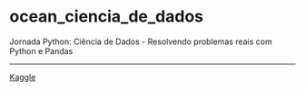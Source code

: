 # ocean_ciencia_de_dados
Jornada Python: Ciência de Dados - Resolvendo problemas reais com Python e Pandas

---
[Kaggle](https://www.kaggle.com/t/ec1a8a79d8e544f4ab95846c3dae7435)

